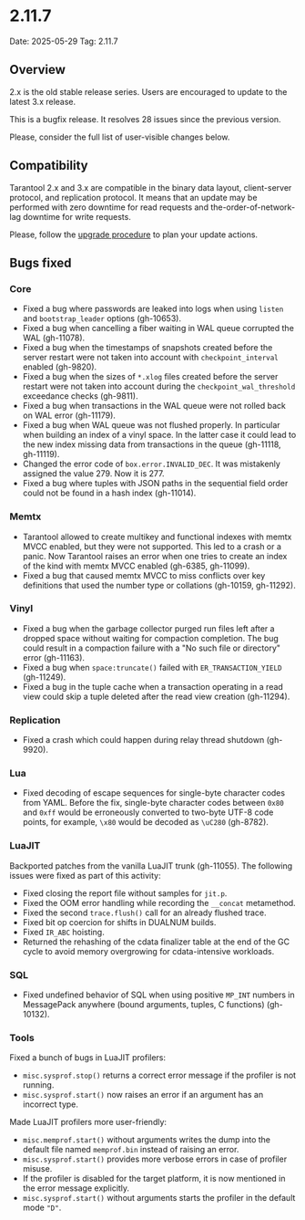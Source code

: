 # 2.11.7

Date: 2025-05-29
Tag: 2.11.7

## Overview

2.x is the old stable release series. Users are encouraged to update to the
latest 3.x release.

This is a bugfix release. It resolves 28 issues since the previous
version.

Please, consider the full list of user-visible changes below.

## Compatibility

Tarantool 2.x and 3.x are compatible in the binary data layout, client-server
protocol, and replication protocol. It means that an update may be performed
with zero downtime for read requests and the-order-of-network-lag downtime for
write requests.

Please, follow the [upgrade procedure][upgrade] to plan your update actions.

[upgrade]: https://www.tarantool.io/en/doc/latest/book/admin/upgrades/

## Bugs fixed

### Core

* Fixed a bug where passwords are leaked into logs
  when using `listen` and `bootstrap_leader` options (gh-10653).
* Fixed a bug when cancelling a fiber waiting in WAL queue corrupted the
  WAL (gh-11078).
* Fixed a bug when the timestamps of snapshots created before the server restart
  were not taken into account with `checkpoint_interval` enabled (gh-9820).
* Fixed a bug when the sizes of `*.xlog` files created before the server restart
  were not taken into account during the `checkpoint_wal_threshold` exceedance
  checks (gh-9811).
* Fixed a bug when transactions in the WAL queue were not rolled back on WAL
  error (gh-11179).
* Fixed a bug when WAL queue was not flushed properly. In particular
  when building an index of a vinyl space. In the latter case it could lead to
  the new index missing data from transactions in the queue (gh-11118, gh-11119).
* Changed the error code of `box.error.INVALID_DEC`. It was mistakenly assigned the
  value 279. Now it is 277.
* Fixed a bug where tuples with JSON paths in the sequential
  field order could not be found in a hash index (gh-11014).

### Memtx

* Tarantool allowed to create multikey and functional indexes with
  memtx MVCC enabled, but they were not supported. This led to a crash
  or a panic. Now Tarantool raises an error when one tries to create
  an index of the kind with memtx MVCC enabled (gh-6385, gh-11099).
* Fixed a bug that caused memtx MVCC to miss conflicts over key definitions
  that used the number type or collations (gh-10159, gh-11292).

### Vinyl

* Fixed a bug when the garbage collector purged run files left after a dropped
  space without waiting for compaction completion. The bug could result in
  a compaction failure with a "No such file or directory" error (gh-11163).
* Fixed a bug when `space:truncate()` failed with `ER_TRANSACTION_YIELD`
  (gh-11249).
* Fixed a bug in the tuple cache when a transaction operating in a read view
  could skip a tuple deleted after the read view creation (gh-11294).

### Replication

* Fixed a crash which could happen during relay thread shutdown (gh-9920).

### Lua

* Fixed decoding of escape sequences for single-byte character codes from YAML.
  Before the fix, single-byte character codes between `0x80` and `0xff` would
  be erroneously converted to two-byte UTF-8 code points, for example, `\x80`
  would be decoded as `\uC280` (gh-8782).

### LuaJIT

Backported patches from the vanilla LuaJIT trunk (gh-11055). The following
issues were fixed as part of this activity:

* Fixed closing the report file without samples for `jit.p`.
* Fixed the OOM error handling while recording the `__concat` metamethod.
* Fixed the second `trace.flush()` call for an already flushed trace.
* Fixed bit op coercion for shifts in DUALNUM builds.
* Fixed `IR_ABC` hoisting.
* Returned the rehashing of the cdata finalizer table at the end of the GC
  cycle to avoid memory overgrowing for cdata-intensive workloads.

### SQL

* Fixed undefined behavior of SQL when using positive `MP_INT` numbers in
  MessagePack anywhere (bound arguments, tuples, C functions) (gh-10132).

### Tools

Fixed a bunch of bugs in LuaJIT profilers:
* `misc.sysprof.stop()` returns a correct error message if the profiler is not
  running.
* `misc.sysprof.start()` now raises an error if an argument has an incorrect
  type.

Made LuaJIT profilers more user-friendly:
* `misc.memprof.start()` without arguments writes the dump into the default file
  named `memprof.bin` instead of raising an error.
* `misc.sysprof.start()` provides more verbose errors in case of profiler
  misuse.
* If the profiler is disabled for the target platform, it is now mentioned in
  the error message explicitly.
* `misc.sysprof.start()` without arguments starts the profiler in the default
  mode `"D"`.

